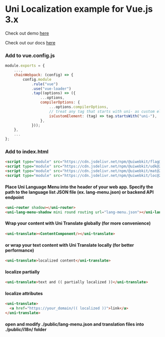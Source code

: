 # Uni Localization example for Vue.js 3.x

Check out demo [here](https://uiwebkit.github.io/localize-vue-3x/)

Check out our docs [here](https://uiwebkit.com/wgt/loc/2)

### Add to vue.config.js

```js
module.exports = {
    ...,
    chainWebpack: (config) => {
        config.module
            .rule("vue")
            .use("vue-loader")
            .tap((options) => ({
                ...options,
                compilerOptions: {
                    ...options.compilerOptions,
                    // treat any tag that starts with uni- as custom elements
                    isCustomElement: (tag) => tag.startsWith("uni-"),
                },
            }));
    },
    ...
};
```

### Add to index.html

```html
<script type="module" src="https://cdn.jsdelivr.net/npm/@uiwebkit/flag@0.1.1/dist/flag/flag.esm.js"></script>
<script type="module" src="https://cdn.jsdelivr.net/npm/@uiwebkit/udk@2.0.0-13/dist/udk.esm.js"></script>
<script type="module" src="https://cdn.jsdelivr.net/npm/@uiwebkit/mat@2.0.0-2/dist/mat.esm.js"></script>
<script type="module" src="https://cdn.jsdelivr.net/npm/@uiwebkit/loc@2.0.0-6/dist/loc/loc.esm.js"></script>
```

#### Place Uni Language Menu into the header of your web app. Specify the path to the language list JSON file (ex. lang-menu.json) or backend API endpoint

```html
<uni-router shadow></uni-router>
<uni-lang-menu-shadow mini round routing url="lang-menu.json"></uni-lang-menu-shadow>
```

#### Wrap your content with Uni Translate globally (for more convenience)

```html
<uni-translate><ContentComponent/></uni-translate>
```

#### or wrap your text content with Uni Translate locally (for better performance)

```html
<uni-translate>localized content</uni-translate>
```

#### localize partially

```html
<uni-translate>text and (( partially localized ))</uni-translate>
```

#### localize attributes

```html
<uni-translate>
  <a href="https://your_domain/(( localized ))">link</a>
</uni-translate>
```

#### open and modify ./public/lang-menu.json and translation files into ./public/i18n/ folder
